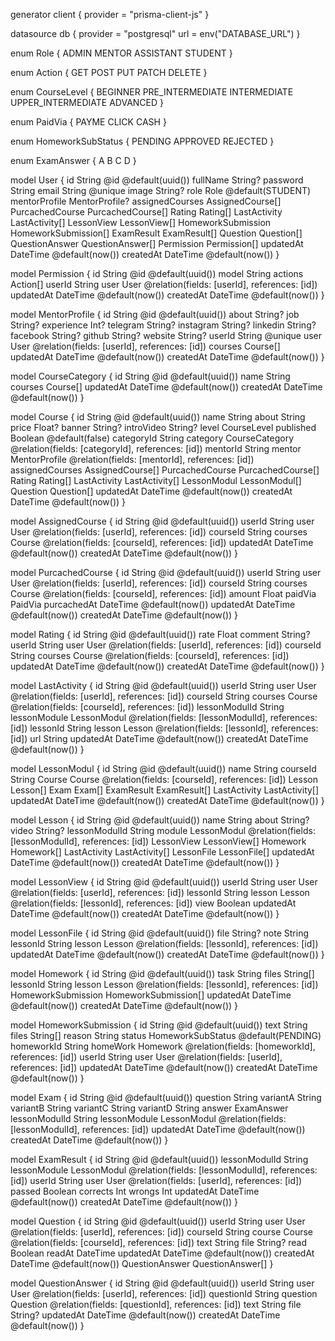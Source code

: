 generator client {
  provider = "prisma-client-js"
}

datasource db {
  provider = "postgresql"
  url      = env("DATABASE_URL")
}

enum Role {
  ADMIN
  MENTOR
  ASSISTANT
  STUDENT
}

enum Action {
  GET
  POST
  PUT
  PATCH
  DELETE
}

enum CourseLevel {
  BEGINNER
  PRE_INTERMEDIATE
  INTERMEDIATE
  UPPER_INTERMEDIATE
  ADVANCED
}

enum PaidVia {
  PAYME
  CLICK
  CASH
}

enum HomeworkSubStatus {
  PENDING
  APPROVED
  REJECTED
}

enum ExamAnswer {
  A
  B
  C
  D
}

model User {
  id                 String               @id @default(uuid())
  fullName           String?
  password           String
  email              String               @unique
  image              String?
  role               Role                 @default(STUDENT)
  mentorProfile      MentorProfile?
  assignedCourses    AssignedCourse[]
  PurcachedCourse    PurcachedCourse[]
  Rating             Rating[]
  LastActivity       LastActivity[]
  LessonView         LessonView[]
  HomeworkSubmission HomeworkSubmission[]
  ExamResult         ExamResult[]
  Question           Question[]
  QuestionAnswer     QuestionAnswer[]
  Permission         Permission[]
  updatedAt          DateTime             @default(now())
  createdAt          DateTime             @default(now())
}

model Permission {
  id        String   @id @default(uuid())
  model     String
  actions   Action[]
  userId    String
  user      User     @relation(fields: [userId], references: [id])
  updatedAt DateTime @default(now())
  createdAt DateTime @default(now())
}

model MentorProfile {
  id         String   @id @default(uuid())
  about      String?
  job        String?
  experience Int?
  telegram   String?
  instagram  String?
  linkedin   String?
  facebook   String?
  github     String?
  website    String?
  userId     String   @unique
  user       User     @relation(fields: [userId], references: [id])
  courses    Course[]
  updatedAt  DateTime @default(now())
  createdAt  DateTime @default(now())
}

model CourseCategory {
  id        String   @id @default(uuid())
  name      String
  courses   Course[]
  updatedAt DateTime @default(now())
  createdAt DateTime @default(now())
}

model Course {
  id              String            @id @default(uuid())
  name            String
  about           String
  price           Float?
  banner          String?
  introVideo      String?
  level           CourseLevel
  published       Boolean           @default(false)
  categoryId      String
  category        CourseCategory    @relation(fields: [categoryId], references: [id])
  mentorId        String
  mentor          MentorProfile     @relation(fields: [mentorId], references: [id])
  assignedCourses AssignedCourse[]
  PurcachedCourse PurcachedCourse[]
  Rating          Rating[]
  LastActivity    LastActivity[]
  LessonModul     LessonModul[]
  Question        Question[]
  updatedAt       DateTime          @default(now())
  createdAt       DateTime          @default(now())
}

model AssignedCourse {
  id        String   @id @default(uuid())
  userId    String
  user      User     @relation(fields: [userId], references: [id])
  courseId  String
  courses   Course   @relation(fields: [courseId], references: [id])
  updatedAt DateTime @default(now())
  createdAt DateTime @default(now())
}

model PurcachedCourse {
  id          String   @id @default(uuid())
  userId      String
  user        User     @relation(fields: [userId], references: [id])
  courseId    String
  courses     Course   @relation(fields: [courseId], references: [id])
  amount      Float
  paidVia     PaidVia
  purcachedAt DateTime @default(now())
  updatedAt   DateTime @default(now())
  createdAt   DateTime @default(now())
}

model Rating {
  id        String   @id @default(uuid())
  rate      Float
  comment   String?
  userId    String
  user      User     @relation(fields: [userId], references: [id])
  courseId  String
  courses   Course   @relation(fields: [courseId], references: [id])
  updatedAt DateTime @default(now())
  createdAt DateTime @default(now())
}

model LastActivity {
  id            String      @id @default(uuid())
  userId        String
  user          User        @relation(fields: [userId], references: [id])
  courseId      String
  courses       Course      @relation(fields: [courseId], references: [id])
  lessonModulId String
  lessonModule  LessonModul @relation(fields: [lessonModulId], references: [id])
  lessonId      String
  lesson        Lesson      @relation(fields: [lessonId], references: [id])
  url           String
  updatedAt     DateTime    @default(now())
  createdAt     DateTime    @default(now())
}

model LessonModul {
  id           String         @id @default(uuid())
  name         String
  courseId     String
  Course       Course         @relation(fields: [courseId], references: [id])
  Lesson       Lesson[]
  Exam         Exam[]
  ExamResult   ExamResult[]
  LastActivity LastActivity[]
  updatedAt    DateTime       @default(now())
  createdAt    DateTime       @default(now())
}

model Lesson {
  id            String         @id @default(uuid())
  name          String
  about         String?
  video         String?
  lessonModulId String
  module        LessonModul    @relation(fields: [lessonModulId], references: [id])
  LessonView    LessonView[]
  Homework      Homework[]
  LastActivity  LastActivity[]
  LessonFile    LessonFile[]
  updatedAt     DateTime       @default(now())
  createdAt     DateTime       @default(now())
}

model LessonView {
  id        String   @id @default(uuid())
  userId    String
  user      User     @relation(fields: [userId], references: [id])
  lessonId  String
  lesson    Lesson   @relation(fields: [lessonId], references: [id])
  view      Boolean
  updatedAt DateTime @default(now())
  createdAt DateTime @default(now())
}

model LessonFile {
  id        String   @id @default(uuid())
  file      String?
  note      String
  lessonId  String
  lesson    Lesson   @relation(fields: [lessonId], references: [id])
  updatedAt DateTime @default(now())
  createdAt DateTime @default(now())
}

model Homework {
  id                 String               @id @default(uuid())
  task               String
  files              String[]
  lessonId           String
  lesson             Lesson               @relation(fields: [lessonId], references: [id])
  HomeworkSubmission HomeworkSubmission[]
  updatedAt          DateTime             @default(now())
  createdAt          DateTime             @default(now())
}

model HomeworkSubmission {
  id         String            @id @default(uuid())
  text       String
  files      String[]
  reason     String
  status     HomeworkSubStatus @default(PENDING)
  homeworkId String
  homeWork   Homework          @relation(fields: [homeworkId], references: [id])
  userId     String
  user       User              @relation(fields: [userId], references: [id])
  updatedAt  DateTime          @default(now())
  createdAt  DateTime          @default(now())
}

model Exam {
  id            String      @id @default(uuid())
  question      String
  variantA      String
  variantB      String
  variantC      String
  variantD      String
  answer        ExamAnswer
  lessonModulId String
  lessonModule  LessonModul @relation(fields: [lessonModulId], references: [id])
  updatedAt     DateTime    @default(now())
  createdAt     DateTime    @default(now())
}

model ExamResult {
  id            String      @id @default(uuid())
  lessonModulId String
  lessonModule  LessonModul @relation(fields: [lessonModulId], references: [id])
  userId        String
  user          User        @relation(fields: [userId], references: [id])
  passed        Boolean
  corrects      Int
  wrongs        Int
  updatedAt     DateTime    @default(now())
  createdAt     DateTime    @default(now())
}

model Question {
  id             String           @id @default(uuid())
  userId         String
  user           User             @relation(fields: [userId], references: [id])
  courseId       String
  course         Course           @relation(fields: [courseId], references: [id])
  text           String
  file           String?
  read           Boolean
  readAt         DateTime
  updatedAt      DateTime         @default(now())
  createdAt      DateTime         @default(now())
  QuestionAnswer QuestionAnswer[]
}

model QuestionAnswer {
  id         String   @id @default(uuid())
  userId     String
  user       User     @relation(fields: [userId], references: [id])
  questionId String
  question   Question @relation(fields: [questionId], references: [id])
  text       String
  file       String?
  updatedAt  DateTime @default(now())
  createdAt  DateTime @default(now())
}
